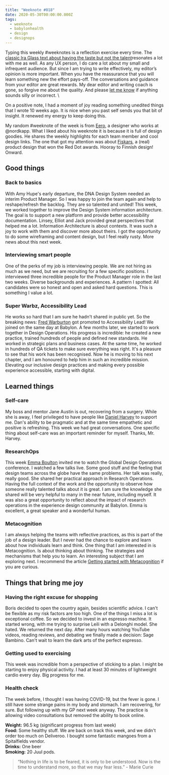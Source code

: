 ```yaml
---
title: "Weeknote #018"
date: 2020-05-30T00:00:00.000Z
tags:
  - weeknote
  - babylonhealth
  - design
  - designops
---
```

Typing this weekly #weeknotes is a reflection exercise every time. The [classic Ira Glass text about having the taste but not the talent](https://vimeo.com/85040589)resonates a lot with me as well. As any UX person, I do care a lot about my small and infrequent audience. But since I am trying to write effectively, my editor’s opinion is more important. When you have the reassurance that you will learn something new the effort pays-off. The conversations and guidance from your editor are great rewards. My dear editor and writing coach is gone, so forgive me about the quality. And please [let me know](mailto:danieliscoding@gmail.com) if anything sounds silly or incorrect.  \

On a positive note, I had a moment of joy reading something unedited things that I wrote 10 weeks ago. It is nice when you past self sends you that bit of insight. It renewed my energy to keep doing this. 

My random #weeknote of the week is from [Eero](https://blog.nordkapp.fi/weeknote-669-put-your-right-foot-forward-fec27722ce60), a designer who works at @nordkapp. What I liked about his weeknote it is because it is full of design goodies. He shares the weekly highlights for each team member and cool design links. The one that got my attention was about [Fiskars](https://www.finnishdesignshop.com/Fiskars-m-157.html), a (real) product design that won the Red Dot awards. Hooray to Finnish design! Onward. 

## Good things

### **Back to basics**

With Amy Hupe's early departure, the DNA Design System needed an interim Product Manager. So I was happy to join the team again and help to reshape/refresh the backlog. They are so talented and united! This week, we worked together to improve the Design System information architecture.  The goal is to support a new platform and provide better accessibility documentation. Linsey, Elliot and Jack provided great perspectives that helped me a lot. Information Architecture is about contexts. It was such a joy to work with them and discover more about theirs. I got the opportunity to do some wireframing and content design, but I feel really rusty. More news about this next week. 

### **Interviewing smart people**

One of the perks of my job is interviewing people. We are not hiring as much as we need, but we are recruiting for a few specific positions. I interviewed three incredible people for the Product Manager role in the last two weeks. Diverse backgrounds and experiences. A pattern I spotted: All candidates were so honest and open and asked hard questions. This is something I value a lot. 

### **Super Warbz, Accessibility Lead**

He works so hard that I am sure he hadn't shared in public yet. So the breaking news: [Fred Warburton](https://twitter.com/fredwabz) got promoted to Accessibility Lead! We joined on the same day at Babylon. A few months later, we started to work together in Design Operations. His progress is incredible: he created a new practice, trained hundreds of people and defined new standards. He worked in strategic plans and business cases. At the same time, he worked in hundreds of QA tickets to make sure everything was right. It's a pleasure to see that his work has been recognised. Now he is moving to his next chapter, and I am honoured to help him in such an incredible mission. Elevating our inclusive design practices and making every possible experience accessible, starting with digital. 

## Learned things

### **Self-care**

My boss and mentor Jane Austin is out, recovering from a surgery. While she is away, I feel privileged to have people like [Daniel Harvey](https://twitter.com/dancharvey) to support me. Dan's ability to be pragmatic and at the same time empathetic and positive is refreshing. This week we had great conversations. One specific thing about self-care was an important reminder for myself. Thanks, Mr. Harvey.  

### **ResearchOps** 

This week [Emma Boulton](https://emmaboulton.co.uk) invited me to watch the Global Design Operations conference. I watched a few talks live. Some good stuff and the feeling that design teams across the globe have the same problems. Her talk was really, really good. She shared her practical approach in Research Operations. Having the full context of the work and the opportunity to observe how someone really talented talks about it is great. I am sure the knowledge she shared will be very helpful to many in the near future, including myself. It was also a great opportunity to reflect about the impact of research operations in the experience design community at Babylon. Emma is excellent, a great speaker and a wonderful human. 

### **Metacognition**

I am always helping the teams with reflective practices, as this is part of the job of a design leader. But I never had the chance to explore and learn about how individuals learn and think. One thing that I am interested in is Metacognition. Is about thinking about thinking. The strategies and mechanisms that help you to learn. An interesting subject that I am exploring next. I recommend the article [Getting started with Metacognition](https://cambridge-community.org.uk/professional-development/gswmeta/index.html) if you are curious. 

## Things that bring me joy

### **Having the right excuse for shopping**

Boris decided to open the country again, besides scientific advice. I can't be flexible as my risk factors are too high. One of the things I miss a lot is exceptional coffee. So we decided to invest in an espresso machine. It started wrong, with me trying to surprise Leili with a Delonghi model. She hated. We returned the next day. After many hours watching YouTube videos, reading reviews, and debating we finally made a decision: Sage Bambino. Can't wait to learn the dark arts of the perfect espresso. 

### **Getting used to exercising**

This week was incredible from a perspective of sticking to a plan. I might be starting to enjoy physical activity. I had at least 30 minutes of lightweight cardio every day. Big progress for me. 

### **Health check**

The week before, I thought I was having COVID-19, but the fever is gone. I still have some strange pains in my body and stomach. I am recovering, for sure. But following up with my GP next week anyway. The practice is allowing video consultations but removed the ability to book online. 

**Weight:** 96.5 kg (significant progress from last week)  \
**Food:** Some healthy stuff. We are back on track this week, and we didn't order too much on Deliveroo. I bought some fantastic mangoes from a Spitalfields vendor. \
**Drinks:** One beer \
**Smoking:** 20 Juul pods.  

> “Nothing in life is to be feared, it is only to be understood. Now is the time to understand more, so that we may fear less.” - Marie Curie


